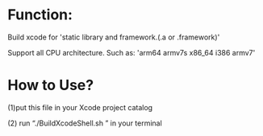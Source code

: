Function: 
===

Build xcode for 'static library and framework.(.a or .framework)'

Support all CPU architecture. Such as: 'arm64 armv7s x86_64 i386 armv7'

How to Use?
===

(1)put this file in your Xcode project catalog

(2) run “./BuildXcodeShell.sh ” in your terminal
